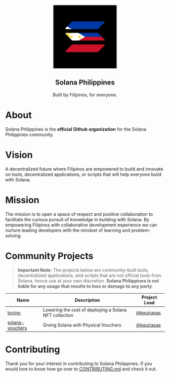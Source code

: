 <div align="center">
	<img width="200px" src="solana-philippines.jpg" alt="Solana Philippines Logo">
	<h2>Solana Philippines</h2>
	<p>Built by Filipinos, for everyone.</p>
</div>

# About

Solana Philippines is the **official Github organization** for the Solana Philippines community.

# Vision

A decentralized future where Filipinos are empowered to build and innovate on tools, decentralized applications, or scripts that will help everyone build with Solana.

# Mission

The mission is to open a space of respect and positive collaboration to facilitate the curious pursuit of knowledge in building with Solana. By empowering Filipinos with collaborative development experience we can nurture leading developers with the mindset of learning and problem-solving.

# Community Projects

> **Important Note**: The projects below are community-built tools, decentralized applications, and scripts that are not official tools from Solana, hence use at your own discretion. **Solana Philippines is not liable for any usage that results to loss or damage to any party**.

| Name | Description | Project Lead |
|---|---|---|
| [tocino](https://github.com/solana-philippines/tocino) | Lowering the cost of deploying a Solana NFT collection | [@kquirapas](https://github.com/kquirapas) |
| [solana-vouchers](https://github.com/solana-philippines/solana-vouchers) | Giving Solana with Physical Vouchers | [@kquirapas](https://github.com/kquirapas) |

# Contributing

Thank you for your interest in contributing to Solana Philippines. If you would love to know how go over to [CONTRIBUTING.md](./CONTRIBUTING.md) and check it out.
